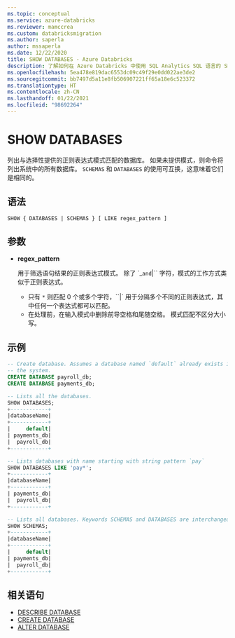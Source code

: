 ```yaml
---
ms.topic: conceptual
ms.service: azure-databricks
ms.reviewer: mamccrea
ms.custom: databricksmigration
ms.author: saperla
author: mssaperla
ms.date: 12/22/2020
title: SHOW DATABASES - Azure Databricks
description: 了解如何在 Azure Databricks 中使用 SQL Analytics SQL 语言的 SHOW DATABASES 语法。
ms.openlocfilehash: 5ea478e819dac6553dc09c49f29e0dd022ae3de2
ms.sourcegitcommit: bb7497d5a11e8fb506907221ff65a18e6c523372
ms.translationtype: HT
ms.contentlocale: zh-CN
ms.lasthandoff: 01/22/2021
ms.locfileid: "98692264"
---
```

# <a name="show-databases"></a>SHOW DATABASES

列出与选择性提供的正则表达式模式匹配的数据库。 如果未提供模式，则命令将列出系统中的所有数据库。
``SCHEMAS`` 和 ``DATABASES`` 的使用可互换，这意味着它们是相同的。

## <a name="syntax"></a>语法

```
SHOW { DATABASES | SCHEMAS } [ LIKE regex_pattern ]
```

## <a name="parameters"></a>参数

* **regex_pattern**

  用于筛选语句结果的正则表达式模式。
  除了 `_`` and ``|`` 字符，模式的工作方式类似于正则表达式。
  * 只有 ``*`` 则匹配 0 个或多个字符，``|` 用于分隔多个不同的正则表达式，其中任何一个表达式都可以匹配。
  * 在处理前，在输入模式中删除前导空格和尾随空格。 模式匹配不区分大小写。

## <a name="examples"></a>示例

```sql
-- Create database. Assumes a database named `default` already exists in
-- the system.
CREATE DATABASE payroll_db;
CREATE DATABASE payments_db;

-- Lists all the databases.
SHOW DATABASES;
+------------+
|databaseName|
+------------+
|     default|
| payments_db|
|  payroll_db|
+------------+

-- Lists databases with name starting with string pattern `pay`
SHOW DATABASES LIKE 'pay*';
+------------+
|databaseName|
+------------+
| payments_db|
|  payroll_db|
+------------+

-- Lists all databases. Keywords SCHEMAS and DATABASES are interchangeable.
SHOW SCHEMAS;
+------------+
|databaseName|
+------------+
|     default|
| payments_db|
|  payroll_db|
+------------+
```

## <a name="related-statements"></a>相关语句

* [DESCRIBE DATABASE](sql-ref-syntax-aux-describe-database.md)
* [CREATE DATABASE](sql-ref-syntax-ddl-create-database.md)
* [ALTER DATABASE](sql-ref-syntax-ddl-alter-database.md)